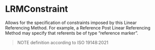 LRMConstraint
=============

Allows for the specification of constraints imposed by this Linear Referencing Method. For example, a Reference Post Linear Referencing Method may specify that referents be of type “reference marker”.

> NOTE&nbsp;definition according to ISO 19148:2021
